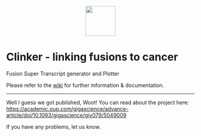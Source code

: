 <p align="center">
<img src=https://github.com/Oshlack/Clinker/blob/master/docs/logo.jpg height=80/>  
</p>

# Clinker - linking fusions to cancer
Fusion Super Transcript generator and Plotter

Please refer to the [wiki](https://github.com/Oshlack/Clinker/wiki) for further information & documentation.

-----

Well I guess we got published, Woot! You can read about the project here:
https://academic.oup.com/gigascience/advance-article/doi/10.1093/gigascience/giy079/5049009

If you have any problems, let us know.


